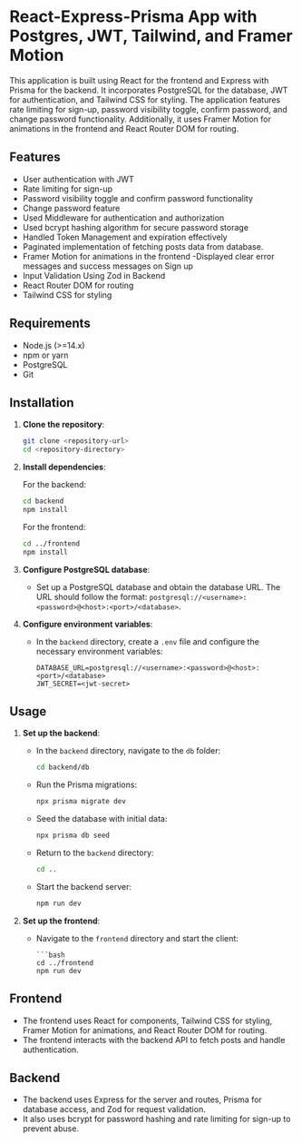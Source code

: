 # React-Express-Prisma App with Postgres, JWT, Tailwind, and Framer Motion

This application is built using React for the frontend and Express with Prisma for the backend. It incorporates PostgreSQL for the database, JWT for authentication, and Tailwind CSS for styling. The application features rate limiting for sign-up, password visibility toggle, confirm password, and change password functionality. Additionally, it uses Framer Motion for animations in the frontend and React Router DOM for routing.

## Features

- User authentication with JWT
- Rate limiting for sign-up
- Password visibility toggle and confirm password functionality
- Change password feature
- Used Middleware for authentication and authorization
- Used bcrypt hashing algorithm for secure password storage
- Handled Token Management and expiration effectively
- Paginated implementation of fetching posts data from database.
- Framer Motion for animations in the frontend
  -Displayed clear error messages and success messages on Sign up
- Input Validation Using Zod in Backend
- React Router DOM for routing
- Tailwind CSS for styling

## Requirements

- Node.js (>=14.x)
- npm or yarn
- PostgreSQL
- Git

## Installation

1. **Clone the repository**:

   ```bash
   git clone <repository-url>
   cd <repository-directory>
   ```

2. **Install dependencies**:

   For the backend:

   ```bash
   cd backend
   npm install
   ```

   For the frontend:

   ```bash
   cd ../frontend
   npm install
   ```

3. **Configure PostgreSQL database**:

   - Set up a PostgreSQL database and obtain the database URL. The URL should follow the format:
     `postgresql://<username>:<password>@<host>:<port>/<database>`.

4. **Configure environment variables**:

   - In the `backend` directory, create a `.env` file and configure the necessary environment variables:

     ```
     DATABASE_URL=postgresql://<username>:<password>@<host>:<port>/<database>
     JWT_SECRET=<jwt-secret>
     ```

## Usage

1. **Set up the backend**:

   - In the `backend` directory, navigate to the `db` folder:

     ```bash
     cd backend/db
     ```

   - Run the Prisma migrations:

     ```bash
     npx prisma migrate dev
     ```

   - Seed the database with initial data:

     ```bash
     npx prisma db seed
     ```

   - Return to the `backend` directory:

     ```bash
     cd ..
     ```

   - Start the backend server:

     ```bash
     npm run dev
     ```

2. **Set up the frontend**:

   - Navigate to the `frontend` directory and start the client:
     ````npm i
     ```bash
     cd ../frontend
     npm run dev
     ````

## Frontend

- The frontend uses React for components, Tailwind CSS for styling, Framer Motion for animations, and React Router DOM for routing.
- The frontend interacts with the backend API to fetch posts and handle authentication.

## Backend

- The backend uses Express for the server and routes, Prisma for database access, and Zod for request validation.
- It also uses bcrypt for password hashing and rate limiting for sign-up to prevent abuse.
